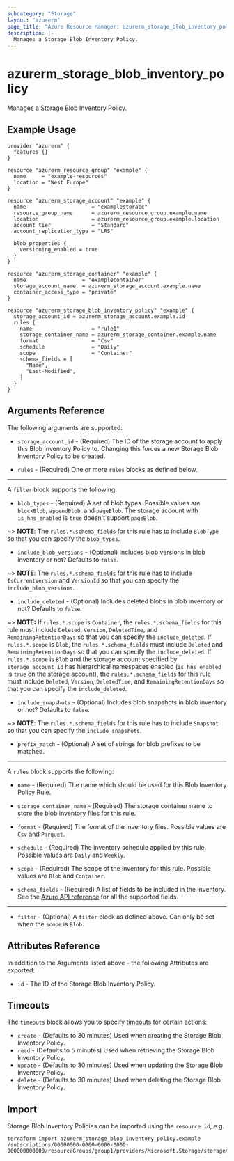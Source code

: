 ```yaml
---
subcategory: "Storage"
layout: "azurerm"
page_title: "Azure Resource Manager: azurerm_storage_blob_inventory_policy"
description: |-
  Manages a Storage Blob Inventory Policy.
---
```


# azurerm_storage_blob_inventory_policy

Manages a Storage Blob Inventory Policy.

## Example Usage

```hcl
provider "azurerm" {
  features {}
}

resource "azurerm_resource_group" "example" {
  name     = "example-resources"
  location = "West Europe"
}

resource "azurerm_storage_account" "example" {
  name                     = "examplestoracc"
  resource_group_name      = azurerm_resource_group.example.name
  location                 = azurerm_resource_group.example.location
  account_tier             = "Standard"
  account_replication_type = "LRS"

  blob_properties {
    versioning_enabled = true
  }
}

resource "azurerm_storage_container" "example" {
  name                  = "examplecontainer"
  storage_account_name  = azurerm_storage_account.example.name
  container_access_type = "private"
}

resource "azurerm_storage_blob_inventory_policy" "example" {
  storage_account_id = azurerm_storage_account.example.id
  rules {
    name                   = "rule1"
    storage_container_name = azurerm_storage_container.example.name
    format                 = "Csv"
    schedule               = "Daily"
    scope                  = "Container"
    schema_fields = [
      "Name",
      "Last-Modified",
    ]
  }
}

```

## Arguments Reference

The following arguments are supported:

* `storage_account_id` - (Required) The ID of the storage account to apply this Blob Inventory Policy to. Changing this forces a new Storage Blob Inventory Policy to be created.

* `rules` - (Required) One or more `rules` blocks as defined below.

---

A `filter` block supports the following:

* `blob_types` - (Required)  A set of blob types. Possible values are `blockBlob`, `appendBlob`, and `pageBlob`. The storage account with `is_hns_enabled` is `true` doesn't support `pageBlob`.

~> **NOTE**: The `rules.*.schema_fields` for this rule has to include `BlobType` so that you can specify the `blob_types`.

* `include_blob_versions` - (Optional) Includes blob versions in blob inventory or not? Defaults to `false`.

~> **NOTE**: The `rules.*.schema_fields` for this rule has to include `IsCurrentVersion` and `VersionId` so that you can specify the `include_blob_versions`.

* `include_deleted` - (Optional) Includes deleted blobs in blob inventory or not? Defaults to `false`.

~> **NOTE:** If `rules.*.scope` is `Container`, the `rules.*.schema_fields` for this rule must include `Deleted`, `Version`, `DeletedTime`, and `RemainingRetentionDays` so that you can specify the `include_deleted`. If `rules.*.scope` is `Blob`, the `rules.*.schema_fields` must include `Deleted` and `RemainingRetentionDays` so that you can specify the `include_deleted`. If `rules.*.scope` is `Blob` and the storage account specified by `storage_account_id` has hierarchical namespaces enabled (`is_hns_enabled` is `true` on the storage account), the `rules.*.schema_fields` for this rule must include `Deleted`, `Version`, `DeletedTime`, and `RemainingRetentionDays` so that you can specify the `include_deleted`.

* `include_snapshots` - (Optional) Includes blob snapshots in blob inventory or not? Defaults to `false`.

~> **NOTE**: The `rules.*.schema_fields` for this rule has to include `Snapshot` so that you can specify the `include_snapshots`.

* `prefix_match` - (Optional) A set of strings for blob prefixes to be matched.

---

A `rules` block supports the following:

* `name` - (Required) The name which should be used for this Blob Inventory Policy Rule.

* `storage_container_name` - (Required) The storage container name to store the blob inventory files for this rule.

* `format` - (Required) The format of the inventory files. Possible values are `Csv` and `Parquet`.

* `schedule` - (Required) The inventory schedule applied by this rule. Possible values are `Daily` and `Weekly`.

* `scope` - (Required) The scope of the inventory for this rule. Possible values are `Blob` and `Container`.

* `schema_fields` - (Required) A list of fields to be included in the inventory. See the [Azure API reference](https://docs.microsoft.com/rest/api/storagerp/blob-inventory-policies/create-or-update#blobinventorypolicydefinition) for all the supported fields.

---

* `filter` - (Optional) A `filter` block as defined above. Can only be set when the `scope` is `Blob`.

## Attributes Reference

In addition to the Arguments listed above - the following Attributes are exported:

* `id` - The ID of the Storage Blob Inventory Policy.

## Timeouts

The `timeouts` block allows you to specify [timeouts](https://www.terraform.io/language/resources/syntax#operation-timeouts) for certain actions:

* `create` - (Defaults to 30 minutes) Used when creating the Storage Blob Inventory Policy.
* `read` - (Defaults to 5 minutes) Used when retrieving the Storage Blob Inventory Policy.
* `update` - (Defaults to 30 minutes) Used when updating the Storage Blob Inventory Policy.
* `delete` - (Defaults to 30 minutes) Used when deleting the Storage Blob Inventory Policy.

## Import

Storage Blob Inventory Policies can be imported using the `resource id`, e.g.

```shell
terraform import azurerm_storage_blob_inventory_policy.example /subscriptions/00000000-0000-0000-0000-000000000000/resourceGroups/group1/providers/Microsoft.Storage/storageAccounts/storageAccount1/inventoryPolicies/inventoryPolicy1
```
